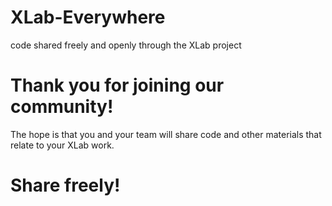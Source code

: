 # XLab-Everywhere
code shared freely and openly through the XLab project

# Thank you for joining our community! 
The hope is that you and your team will share code and other materials that relate to your XLab work. 

# Share freely!
